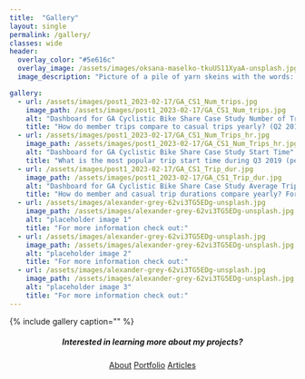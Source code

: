 ```yaml
---
title:  "Gallery"
layout: single
permalink: /gallery/
classes: wide
header:
  overlay_color: "#5e616c"
  overlay_image: /assets/images/oksana-maselko-tkuUS11XyaA-unsplash.jpg
  image_description: "Picture of a pile of yarn skeins with the words: Gallery."

gallery:
  - url: /assets/images/post1_2023-02-17/GA_CS1_Num_trips.jpg
    image_path: /assets/images/post1_2023-02-17/GA_CS1_Num_trips.jpg
    alt: "Dashboard for GA Cyclistic Bike Share Case Study Number of Trips"
    title: "How do member trips compare to casual trips yearly? (Q2 2019 - Q1 2020) For more information check out the Cyclistic Bike Share Case Study."
  - url: /assets/images/post1_2023-02-17/GA_CS1_Num_Trips_hr.jpg
    image_path: /assets/images/post1_2023-02-17/GA_CS1_Num_Trips_hr.jpg
    alt: "Dashboard for GA Cyclistic Bike Share Case Study Start Time"
    title: "What is the most popular trip start time during Q3 2019 (peak months) for members and casual riders? For more information check out  the Cyclistic Bike Share Case Study."
  - url: /assets/images/post1_2023-02-17/GA_CS1_Trip_dur.jpg
    image_path: /assets/images/post1_2023-02-17/GA_CS1_Trip_dur.jpg
    alt: "Dashboard for GA Cyclistic Bike Share Case Study Average Trip Durations"
    title: "How do member and casual trip durations compare yearly? For more information check out the Cyclistic Bike Share Case Study."
  - url: /assets/images/alexander-grey-62vi3TG5EDg-unsplash.jpg
    image_path: /assets/images/alexander-grey-62vi3TG5EDg-unsplash.jpg
    alt: "placeholder image 1"
    title: "For more information check out:"
  - url: /assets/images/alexander-grey-62vi3TG5EDg-unsplash.jpg
    image_path: /assets/images/alexander-grey-62vi3TG5EDg-unsplash.jpg
    alt: "placeholder image 2"
    title: "For more information check out:"
  - url: /assets/images/alexander-grey-62vi3TG5EDg-unsplash.jpg
    image_path: /assets/images/alexander-grey-62vi3TG5EDg-unsplash.jpg
    alt: "placeholder image 3"
    title: "For more information check out:"
---
```


{% include gallery caption="" %}

<h5 style="text-align: center;">Interested in learning more about my projects?</h5>
<center><a href="https://hjkissinger.github.io/about/" class="btn btn--inverse .btn--x-large">About</a>
<a href="https://hjkissinger.github.io/portfolio/" class="btn btn--inverse .btn--x-large" >Portfolio</a>
<a href="https://hjkissinger.github.io/articles" class="btn btn--inverse .btn--x-large">Articles</a></center>

